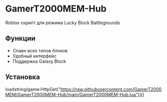 # GamerT2000MEM-Hub
Roblox скрипт для режима Lucky Block Battlegrounds

## Функции
- Спавн всех типов блоков
- Удобный интерфейс
- Поддержка Galaxy Block

## Установка
loadstring(game:HttpGet("https://raw.githubusercontent.com/GamerT2000MEM/GamerT2000MEM-Hub/main/GamerT2000MEM-Hub.lua"))()
